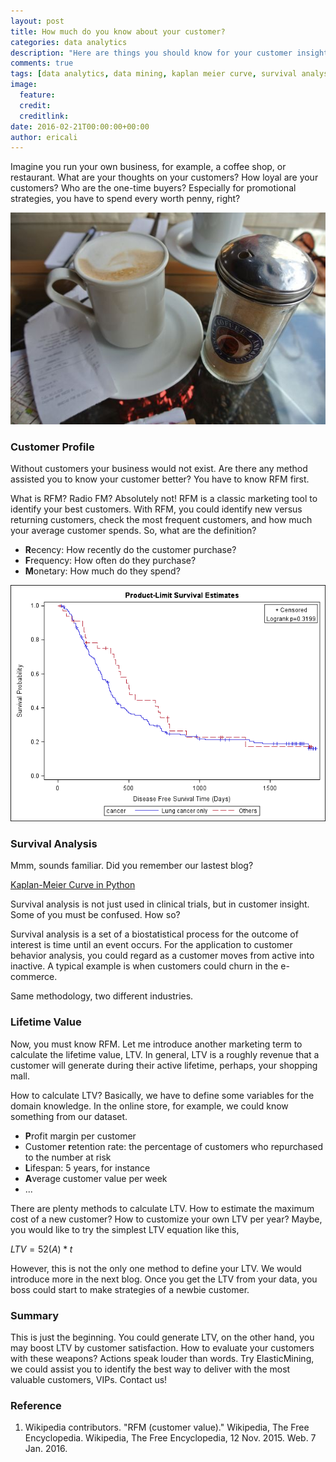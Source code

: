 ```yaml
---
layout: post
title: How much do you know about your customer?
categories: data analytics
description: "Here are things you should know for your customer insight. RFM, survival analysis and customer life-time-value, LTV. How could I compare survival analysis with customer strategy? Let's find out."
comments: true
tags: [data analytics, data mining, kaplan meier curve, survival analysis]
image:
  feature:
  credit: 
  creditlink: 
date: 2016-02-21T00:00:00+00:00
author: ericali
---
```


Imagine you run your own business, for example, a coffee shop, or restaurant. What are your thoughts on your customers? How loyal are your customers? Who are the one-time buyers? Especially for promotional strategies, you have to spend every worth penny, right?

![A cup of coffee](/img/blog/erica/b02_coffee_shop.png)

### **Customer Profile**

Without customers your business would not exist. Are there any method assisted you to know your customer better? You have to know RFM first. 

What is RFM? Radio FM? Absolutely not! RFM is a classic marketing tool to identify your best customers. With RFM, you could identify new versus returning customers, check the most frequent customers, and how much your average customer spends. So, what are the definition?

- **R**ecency: How recently do the customer purchase?
- **F**requency: How often do they purchase?
- **M**onetary: How much do they spend?

![Time to Event](/img/blog/erica/b02_DF_cancer_KM.png)

### **Survival Analysis**

Mmm, sounds familiar. Did you remember our lastest blog?

[Kaplan-Meier Curve in Python](http://www.elasticmining.com/post/2016-01-01/kaplan-meier-curve.html)

Survival analysis is not just used in clinical trials, but in customer insight. Some of you must be confused. How so? 

Survival analysis is a set of a biostatistical process for the outcome of interest is time until an event occurs. For the application to customer behavior analysis, you could regard as a customer moves from active into inactive. A typical example is when customers could churn in the e-commerce.

Same methodology, two different industries.

### **Lifetime Value**

Now, you must know RFM. Let me introduce another marketing term to calculate the lifetime value, LTV. In general, LTV is a roughly revenue that a customer will generate during their active lifetime, perhaps, your shopping mall.

How to calculate LTV? Basically, we have to define some variables for the domain knowledge. In the online store, for example, we could know something from our dataset.

- **P**rofit margin per customer
- Customer **r**etention rate: the percentage of customers who repurchased to the number at risk
- **L**ifespan: 5 years, for instance
- **A**verage customer value per week
- ...

There are plenty methods to calculate LTV. How to estimate the maximum cost of a new customer? How to customize your own LTV per year? Maybe, you would like to try the simplest LTV equation like this,

$LTV=52(A)*t$ 

However, this is not the only one method to define your LTV. We would introduce more in the next blog. Once you get the LTV from your data, you boss could start to make strategies of a newbie customer.

### **Summary**

This is just the beginning. You could generate LTV, on the other hand, you may boost LTV by customer satisfaction. How to evaluate your customers with these weapons? Actions speak louder than words. Try ElasticMining, we could assist you to identify the best way to deliver with the most valuable customers, VIPs. Contact us!

### **Reference**

1. Wikipedia contributors. "RFM (customer value)." Wikipedia, The Free Encyclopedia. Wikipedia, The Free Encyclopedia, 12 Nov. 2015. Web. 7 Jan. 2016.

